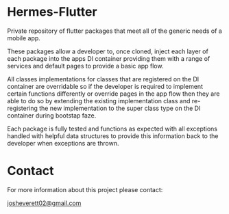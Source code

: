 # Hermes-Flutter

Private repository of flutter packages that meet all of the generic needs of a mobile app.

These packages allow a developer to, once cloned, inject each layer of each package into the apps DI container providing them with a range of services and default pages to provide a basic app flow.

All classes implementations for classes that are registered on the DI container are overridable so if the developer is required to implement certain functions differently or override pages in the app flow then they are able to do so by extending the existing implementation class and re-registering the new implementation to the super class type on the DI container during bootstap faze.

Each package is fully tested and functions as expected with all exceptions handled with helpful data structures to provide this information back to the developer when exceptions are thrown.

# Contact

For more information about this project please contact: 

josheverett02@gmail.com